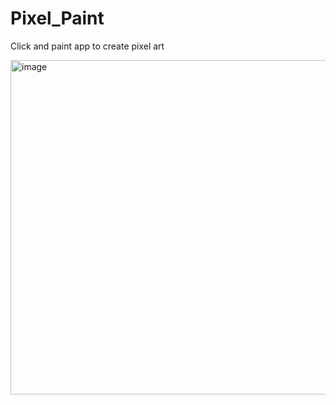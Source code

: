 # Pixel_Paint
Click and paint app to create pixel art

<img width="535" alt="image" src="https://user-images.githubusercontent.com/78353929/215606922-c91cf2a3-2668-4a8b-a268-390c9f4aef11.png">
